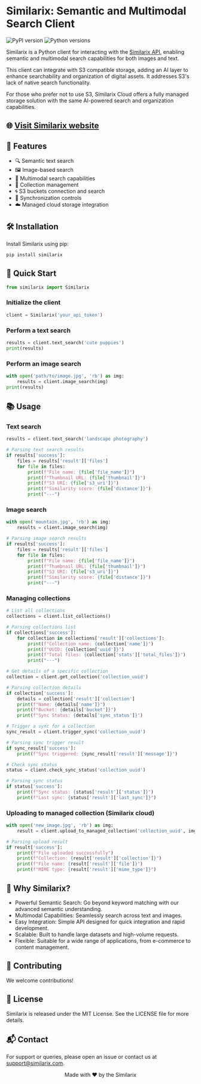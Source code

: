 # Similarix: Semantic and Multimodal Search Client

![PyPI version](https://img.shields.io/pypi/v/similarix.svg)
![Python versions](https://img.shields.io/pypi/pyversions/similarix.svg)

Similarix is a Python client for interacting with the [Similarix API](https://similarix.com/docs/), enabling semantic and multimodal search capabilities for both images and text.  

This client can integrate with S3 compatible storage, adding an AI layer to enhance searchability and organization of digital assets. It addresses S3's lack of native search functionality.

For those who prefer not to use S3, Similarix Cloud offers a fully managed storage solution with the same AI-powered search and organization capabilities. 


## 🌐 [Visit Similarix website](https://similarix.com)

## 🚀 Features

- 🔍 Semantic text search
- 🖼️ Image-based search
- 🔀 Multimodal search capabilities
- 📁 Collection management
- 🌀 S3 buckets connection and search
- 🔄 Synchronization controls
- ☁️ Managed cloud storage integration

## 🛠️ Installation

Install Similarix using pip:

```bash
pip install similarix
```

## 🏁 Quick Start
```python
from similarix import Similarix
```

### Initialize the client
```python
client = Similarix('your_api_token')
```

### Perform a text search
```python
results = client.text_search('cute puppies')
print(results)
```

### Perform an image search
```python
with open('path/to/image.jpg', 'rb') as img:
    results = client.image_search(img)
print(results)
```

## 📚 Usage
### Text search
```python
results = client.text_search('landscape photography')

# Parsing text search results
if results['success']:
    files = results['result']['files']
    for file in files:
        print(f"File name: {file['file_name']}")
        print(f"Thumbnail URL: {file['thumbnail']}")
        print(f"S3 URI: {file['s3_uri']}")
        print(f"Similarity score: {file['distance']}")
        print("---")
```

### Image search
```python
with open('mountain.jpg', 'rb') as img:
    results = client.image_search(img)

# Parsing image search results
if results['success']:
    files = results['result']['files']
    for file in files:
        print(f"File name: {file['file_name']}")
        print(f"Thumbnail URL: {file['thumbnail']}")
        print(f"S3 URI: {file['s3_uri']}")
        print(f"Similarity score: {file['distance']}")
        print("---")
```

### Managing collections
```python
# List all collections
collections = client.list_collections()

# Parsing collections list
if collections['success']:
    for collection in collections['result']['collections']:
        print(f"Collection name: {collection['name']}")
        print(f"UUID: {collection['uuid']}")
        print(f"Total files: {collection['stats']['total_files']}")
        print("---")

# Get details of a specific collection
collection = client.get_collection('collection_uuid')

# Parsing collection details
if collection['success']:
    details = collection['result']['collection']
    print(f"Name: {details['name']}")
    print(f"Bucket: {details['bucket']}")
    print(f"Sync Status: {details['sync_status']}")

# Trigger a sync for a collection
sync_result = client.trigger_sync('collection_uuid')

# Parsing sync trigger result
if sync_result['success']:
    print(f"Sync triggered: {sync_result['result']['message']}")

# Check sync status
status = client.check_sync_status('collection_uuid')

# Parsing sync status
if status['success']:
    print(f"Sync status: {status['result']['status']}")
    print(f"Last sync: {status['result']['last_sync']}")
```

### Uploading to managed collection (Similarix cloud)
```python
with open('new_image.jpg', 'rb') as img:
    result = client.upload_to_managed_collection('collection_uuid', img)

# Parsing upload result
if result['success']:
    print(f"File uploaded successfully")
    print(f"Collection: {result['result']['collection']}")
    print(f"File name: {result['result']['file']}")
    print(f"MIME type: {result['result']['mime_type']}")
```

## 🌟 Why Similarix?
- Powerful Semantic Search: Go beyond keyword matching with our advanced semantic understanding.
- Multimodal Capabilities: Seamlessly search across text and images.
- Easy Integration: Simple API designed for quick integration and rapid development.
- Scalable: Built to handle large datasets and high-volume requests.
- Flexible: Suitable for a wide range of applications, from e-commerce to content management.

## 🤝 Contributing
We welcome contributions! 

## 📄 License
Similarix is released under the MIT License. See the LICENSE file for more details.

## 📬 Contact
For support or queries, please open an issue or contact us at support@similarix.com.

<p align="center">
  Made with ❤️ by the Similarix
</p>
